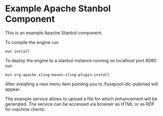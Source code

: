 <!--
   Licensed to the Apache Software Foundation (ASF) under one or more
   contributor license agreements.  See the NOTICE file distributed with
   this work for additional information regarding copyright ownership.
   The ASF licenses this file to You under the Apache License, Version 2.0
   (the "License"); you may not use this file except in compliance with
   the License.  You may obtain a copy of the License at

        http://www.apache.org/licenses/LICENSE-2.0

   Unless required by applicable law or agreed to in writing, software
   distributed under the License is distributed on an "AS IS" BASIS,
   WITHOUT WARRANTIES OR CONDITIONS OF ANY KIND, either express or implied.
   See the License for the specific language governing permissions and
   limitations under the License.
-->
Example Apache Stanbol Component
===========

This is an example Apache Stanbol component.

To compile the engine run

    mvn install

To deploy the engine to a stanbol instance running on localhost port 8080 run

    mvn org.apache.sling:maven-sling-plugin:install


After installing a new menu item pointing you to /fusepool-dlc-pubmed will appear.

The example service allows to upload a file for which enhancement will be generated.
The service can be accessed via browser as HTML or as RDF for machine clients.
